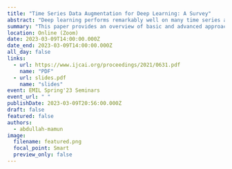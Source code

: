 ```yaml
---
title: "Time Series Data Augmentation for Deep Learning: A Survey"
abstract: "Deep learning performs remarkably well on many time series analysis tasks recently. The superior performance of deep neural networks relies heavily on a large number of training data to avoid overfitting. However, the labeled data of many real-world time series applications may be limited such as classification in medical time series and anomaly detection in AIOps. As an effective way to enhance the size and quality of the training data, data augmentation is crucial to the successful application of deep learning models on time series data. In this paper, we systematically review different data augmentation methods for time series. We propose a taxonomy for the reviewed methods, and then provide a structured review for these methods by highlighting their strengths and limitations. We also empirically compare different data augmentation methods for different tasks including time series classification, anomaly detection, and forecasting. Finally, we discuss and highlight five future directions to provide useful research guidance."
summary: "This paper provides an overview of basic and advanced approaches of time-series data augmentation."
location: Online (Zoom)
date: 2023-03-09T14:00:00.000Z
date_end: 2023-03-09T14:00:00.000Z
all_day: false
links:
  - url: https://www.ijcai.org/proceedings/2021/0631.pdf
    name: "PDF"
  - url: slides.pdf
    name: "slides"
event: EMIL Spring'23 Seminars
event_url: " "
publishDate: 2023-03-09T20:56:00.000Z
draft: false
featured: false
authors:
  - abdullah-mamun
image:
  filename: featured.png
  focal_point: Smart
  preview_only: false
---
```

